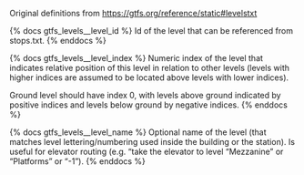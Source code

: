 Original definitions from https://gtfs.org/reference/static#levelstxt

{% docs gtfs_levels__level_id %}
Id of the level that can be referenced from stops.txt.
{% enddocs %}

{% docs gtfs_levels__level_index %}
Numeric index of the level that indicates relative position of this level in relation to other levels (levels with higher indices are assumed to be located above levels with lower indices).

Ground level should have index 0, with levels above ground indicated by positive indices and levels below ground by negative indices.
{% enddocs %}

{% docs gtfs_levels__level_name %}
Optional name of the level (that matches level lettering/numbering used inside the building or the station). Is useful for elevator routing (e.g. “take the elevator to level “Mezzanine” or “Platforms” or “-1”).
{% enddocs %}
